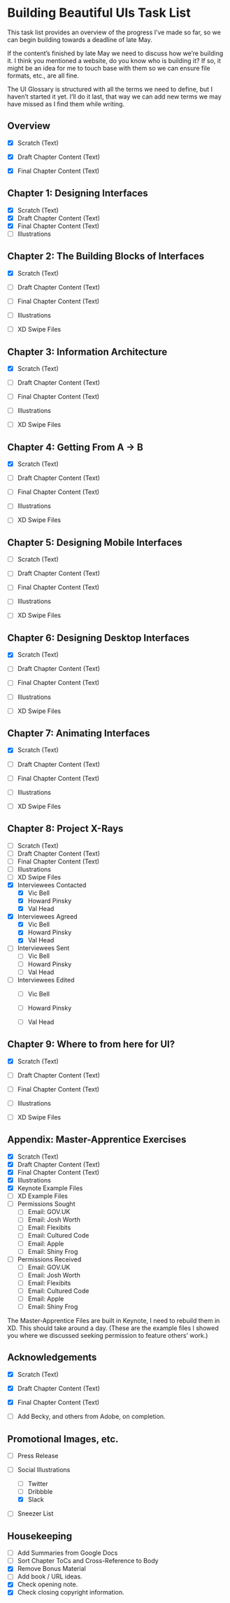 Building Beautiful UIs Task List
================================

This task list provides an overview of the progress I’ve made so far, so we can begin building towards a deadline of late May.

If the content’s finished by late May we need to discuss how we’re building it. I think you mentioned a website, do you know who is building it? If so, it might be an idea for me to touch base with them so we can ensure file formats, etc., are all fine.

The UI Glossary is structured with all the terms we need to define, but I haven’t started it yet. I’ll do it last, that way we can add new terms we may have missed as I find them while writing.


Overview
--------

+ [X] Scratch (Text)
+ [X] Draft Chapter Content (Text)
+ [X] Final Chapter Content (Text)



Chapter 1: Designing Interfaces
-------------------------------

+ [X] Scratch (Text)
+ [X] Draft Chapter Content (Text)
+ [X] Final Chapter Content (Text)
+ [ ] Illustrations
<!-- + [ ] XD Swipe Files -->



Chapter 2: The Building Blocks of Interfaces
--------------------------------------------

+ [X] Scratch (Text)
+ [ ] Draft Chapter Content (Text)
+ [ ] Final Chapter Content (Text)
+ [ ] Illustrations
+ [ ] XD Swipe Files



Chapter 3: Information Architecture
--------------------------------------------

+ [X] Scratch (Text)
+ [ ] Draft Chapter Content (Text)
+ [ ] Final Chapter Content (Text)
+ [ ] Illustrations
+ [ ] XD Swipe Files



Chapter 4: Getting From A → B
--------------------------------------------

+ [X] Scratch (Text)
+ [ ] Draft Chapter Content (Text)
+ [ ] Final Chapter Content (Text)
+ [ ] Illustrations
+ [ ] XD Swipe Files



Chapter 5: Designing Mobile Interfaces
--------------------------------------------

+ [ ] Scratch (Text)
+ [ ] Draft Chapter Content (Text)
+ [ ] Final Chapter Content (Text)
+ [ ] Illustrations
+ [ ] XD Swipe Files



Chapter 6: Designing Desktop Interfaces
--------------------------------------------

+ [X] Scratch (Text)
+ [ ] Draft Chapter Content (Text)
+ [ ] Final Chapter Content (Text)
+ [ ] Illustrations
+ [ ] XD Swipe Files



Chapter 7: Animating Interfaces
--------------------------------------------

+ [X] Scratch (Text)
+ [ ] Draft Chapter Content (Text)
+ [ ] Final Chapter Content (Text)
+ [ ] Illustrations
+ [ ] XD Swipe Files



Chapter 8: Project X-Rays
--------------------------------------------

+ [ ] Scratch (Text)
+ [ ] Draft Chapter Content (Text)
+ [ ] Final Chapter Content (Text)
+ [ ] Illustrations
+ [ ] XD Swipe Files
+ [X] Interviewees Contacted
    + [X] Vic Bell
    + [X] Howard Pinsky
    + [X] Val Head
+ [X] Interviewees Agreed
    + [X] Vic Bell
    + [X] Howard Pinsky
    + [X] Val Head
+ [ ] Interviewees Sent
    + [ ] Vic Bell
    + [ ] Howard Pinsky
    + [ ] Val Head
+ [ ] Interviewees Edited
    + [ ] Vic Bell
    + [ ] Howard Pinsky
    + [ ] Val Head



Chapter 9: Where to from here for UI?
--------------------------------------------

+ [X] Scratch (Text)
+ [ ] Draft Chapter Content (Text)
+ [ ] Final Chapter Content (Text)
+ [ ] Illustrations
+ [ ] XD Swipe Files



Appendix: Master-Apprentice Exercises
--------------------------------------------

+ [X] Scratch (Text)
+ [X] Draft Chapter Content (Text)
+ [X] Final Chapter Content (Text)
+ [X] Illustrations
+ [X] Keynote Example Files
+ [ ] XD Example Files
+ [ ] Permissions Sought
    + [ ] Email: GOV.UK <!-- stephen.mccarthy@digital.cabinet-office.gov.uk -->
    + [ ] Email: Josh Worth <!-- http://www.joshworth.com/contact/ -->
    + [ ] Email: Flexibits <!-- https://flexibits.com/contact -->
    + [ ] Email: Cultured Code <!-- support@culturedcode.com -->
    + [ ] Email: Apple <!-- ehankey@apple.com -->
    + [ ] Email: Shiny Frog <!-- hello@shinyfrog.net -->
+ [ ] Permissions Received
    + [ ] Email: GOV.UK
    + [ ] Email: Josh Worth
    + [ ] Email: Flexibits
    + [ ] Email: Cultured Code
    + [ ] Email: Apple
    + [ ] Email: Shiny Frog    

The Master-Apprentice Files are built in Keynote, I need to rebuild them in XD. This should take around a day. (These are the example files I showed you where we discussed seeking permission to feature others’ work.)



Acknowledgements
----------------

+ [X] Scratch (Text)
+ [X] Draft Chapter Content (Text)
+ [X] Final Chapter Content (Text)
+ [ ] Add Becky, and others from Adobe, on completion.


Promotional Images, etc.
------------------------

+ [ ] Press Release
+ [ ] Social Illustrations
    + [ ] Twitter
    + [ ] Dribbble
    + [X] Slack
+ [ ] Sneezer List



Housekeeping
------------

+ [ ] Add Summaries from Google Docs
+ [ ] Sort Chapter ToCs and Cross-Reference to Body
+ [X] Remove Bonus Material
+ [ ] Add book / URL ideas.
+ [X] Check opening note.
+ [X] Check closing copyright information.
